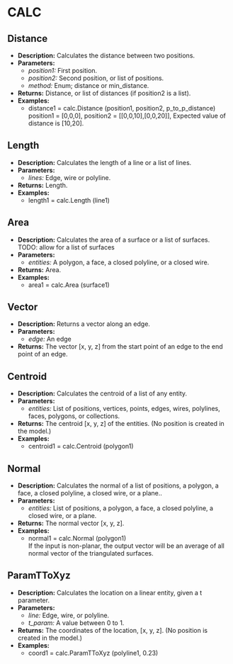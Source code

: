 # CALC    

## Distance  
* **Description:** Calculates the distance between two positions.  
* **Parameters:**  
  * *position1:* First position.  
  * *position2:* Second position, or list of positions.  
  * *method:* Enum; distance or min_distance.  
* **Returns:** Distance, or list of distances (if position2 is a list).  
* **Examples:**  
  * distance1 = calc.Distance (position1, position2, p_to_p_distance)  
    position1 = [0,0,0], position2 = [[0,0,10],[0,0,20]], Expected value of distance is [10,20].
  
  
## Length  
* **Description:** Calculates the length of a line or a list of lines.  
* **Parameters:**  
  * *lines:* Edge, wire or polyline.  
* **Returns:** Length.  
* **Examples:**  
  * length1 = calc.Length (line1)
  
  
## Area  
* **Description:** Calculates the area of a surface or a list of surfaces.
TODO: allow for a list of surfaces  
* **Parameters:**  
  * *entities:* A polygon, a face, a closed polyline, or a closed wire.  
* **Returns:** Area.  
* **Examples:**  
  * area1 = calc.Area (surface1)
  
  
## Vector  
* **Description:** Returns a vector along an edge.  
* **Parameters:**  
  * *edge:* An edge  
* **Returns:** The vector [x, y, z] from the start point of an edge to the end point of an edge.  
  
## Centroid  
* **Description:** Calculates the centroid of a list of any entity.  
* **Parameters:**  
  * *entities:* List of positions, vertices, points, edges, wires, polylines, faces, polygons, or collections.  
* **Returns:** The centroid [x, y, z] of the entities. (No position is created in the model.)  
* **Examples:**  
  * centroid1 = calc.Centroid (polygon1)
  
  
## Normal  
* **Description:** Calculates the normal of a list of positions, a polygon, a face, a closed polyline, a closed wire, or a plane..  
* **Parameters:**  
  * *entities:* List of positions, a polygon, a face, a closed polyline, a closed wire, or a plane.  
* **Returns:** The normal vector [x, y, z].  
* **Examples:**  
  * normal1 = calc.Normal (polygon1)  
    If the input is non-planar, the output vector will be an average of all normal vector of the triangulated surfaces.
  
  
## ParamTToXyz  
* **Description:** Calculates the location on a linear entity, given a t parameter.  
* **Parameters:**  
  * *line:* Edge, wire, or polyline.  
  * *t_param:* A value between 0 to 1.  
* **Returns:** The coordinates of the location, [x, y, z]. (No position is created in the model.)  
* **Examples:**  
  * coord1 = calc.ParamTToXyz (polyline1, 0.23)
  
  
